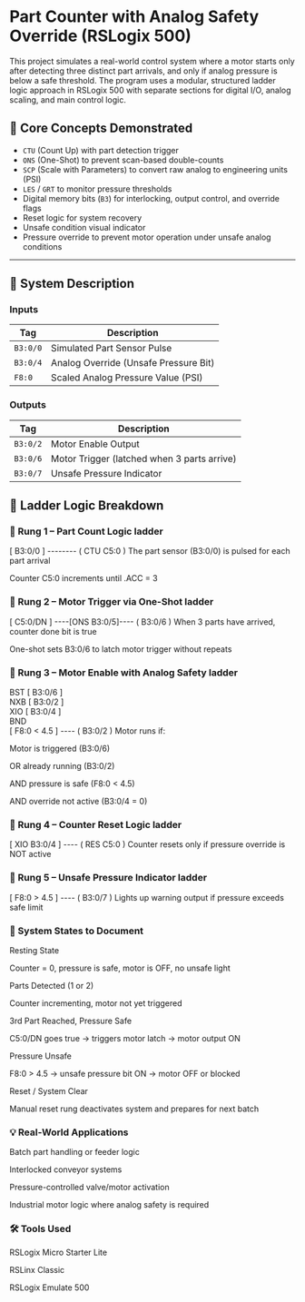 # Part Counter with Analog Safety Override (RSLogix 500)

This project simulates a real-world control system where a motor starts only after detecting three distinct part arrivals, and only if analog pressure is below a safe threshold. The program uses a modular, structured ladder logic approach in RSLogix 500 with separate sections for digital I/O, analog scaling, and main control logic.

## 🧠 Core Concepts Demonstrated

- `CTU` (Count Up) with part detection trigger
- `ONS` (One-Shot) to prevent scan-based double-counts
- `SCP` (Scale with Parameters) to convert raw analog to engineering units (PSI)
- `LES` / `GRT` to monitor pressure thresholds
- Digital memory bits (`B3`) for interlocking, output control, and override flags
- Reset logic for system recovery
- Unsafe condition visual indicator
- Pressure override to prevent motor operation under unsafe analog conditions

---

## 🧾 System Description

###  Inputs
| Tag | Description |
|-----|-------------|
| `B3:0/0` | Simulated Part Sensor Pulse |
| `B3:0/4` | Analog Override (Unsafe Pressure Bit) |
| `F8:0` | Scaled Analog Pressure Value (PSI) |

###  Outputs
| Tag | Description |
|-----|-------------|
| `B3:0/2` | Motor Enable Output |
| `B3:0/6` | Motor Trigger (latched when 3 parts arrive) |
| `B3:0/7` | Unsafe Pressure Indicator |

## 🔧 Ladder Logic Breakdown

### 🔁 Rung 1 – Part Count Logic ladder
[ B3:0/0 ] -------- ( CTU C5:0 )
The part sensor (B3:0/0) is pulsed for each part arrival

Counter C5:0 increments until .ACC = 3

### 🔁 Rung 2 – Motor Trigger via One-Shot ladder

[ C5:0/DN ] ----[ONS B3:0/5]---- ( B3:0/6 )
When 3 parts have arrived, counter done bit is true

One-shot sets B3:0/6 to latch motor trigger without repeats

### 🔁 Rung 3 – Motor Enable with Analog Safety ladder

BST [ B3:0/6 ]  
NXB [ B3:0/2 ]  
XIO [ B3:0/4 ]  
BND  
[ F8:0 < 4.5 ] ---- ( B3:0/2 )
Motor runs if:

Motor is triggered (B3:0/6)

OR already running (B3:0/2)

AND pressure is safe (F8:0 < 4.5)

AND override not active (B3:0/4 = 0)

### 🔁 Rung 4 – Counter Reset Logic ladder

[ XIO B3:0/4 ] ---- ( RES C5:0 )
Counter resets only if pressure override is NOT active

### 🔁 Rung 5 – Unsafe Pressure Indicator ladder

[ F8:0 > 4.5 ] ---- ( B3:0/7 )
Lights up warning output if pressure exceeds safe limit



### 📸 System States to Document
Resting State

Counter = 0, pressure is safe, motor is OFF, no unsafe light

Parts Detected (1 or 2)

Counter incrementing, motor not yet triggered

3rd Part Reached, Pressure Safe

C5:0/DN goes true → triggers motor latch → motor output ON

Pressure Unsafe

F8:0 > 4.5 → unsafe pressure bit ON → motor OFF or blocked

Reset / System Clear

Manual reset rung deactivates system and prepares for next batch

### 💡 Real-World Applications
Batch part handling or feeder logic

Interlocked conveyor systems

Pressure-controlled valve/motor activation

Industrial motor logic where analog safety is required

### 🛠 Tools Used
RSLogix Micro Starter Lite

RSLinx Classic

RSLogix Emulate 500

